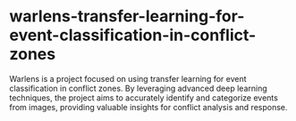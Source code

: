 # warlens-transfer-learning-for-event-classification-in-conflict-zones
Warlens is a project focused on using transfer learning for event classification in conflict zones. By leveraging advanced deep learning techniques, the project aims to accurately identify and categorize events from images, providing valuable insights for conflict analysis and response.
